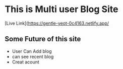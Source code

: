 # This is Multi user Blog Site

[Live Link](https://gentle-yeot-0c4163.netlify.app/

## Some Future of this site
+ User Can Add blog
+ can see recent blog
+ Creat acount
